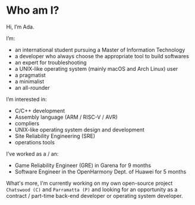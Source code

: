 # Who am I?

Hi, I’m Ada.

I’m:

- an international student pursuing a Master of Information Technology
- a developer who always choose the appropriate tool to build softwares
- an expert for troubleshooting
- a UNIX-like operating system (mainly macOS and Arch Linux) user
- a pragmatist
- a minimalist
- an all-rounder

I’m interested in:

- C/C++ development
- Assembly language (ARM / RISC-V / AVR)
- compliers
- UNIX-like operating system design and development
- Site Reliability Engineering (SRE)
- operations tools

I’ve worked as a / an:

- Game Reliability Engineer (GRE) in Garena for 9 months
- Software Engineer in the OpenHarmony Dept. of Huawei for 5 months

What's more, I'm currently working on my own open-source project `Chatswood (C)` and `Parramatta (P)` and looking for an opportunity as a contract / part-time back-end developer or operating system developer.

<!---
classmateada/classmateada is a ✨ special ✨ repository because its `README.md` (this file) appears on your GitHub profile.
You can click the Preview link to take a look at your changes.
--->
